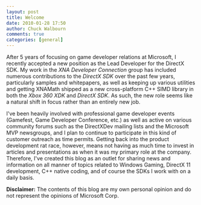```yaml
---
layout: post
title: Welcome
date: 2010-01-28 17:50
author: Chuck Walbourn
comments: true
categories: [general]
---
```

After 5 years of focusing on game developer relations at Microsoft, I recently accepted a new position as the Lead Developer for the DirectX SDK. My work in the <EM>XNA Developer Connection</EM> group has included numerous contributions to the <I>DirectX SDK</I> over the past few years, particularly samples and whitepapers, as well as keeping up various utilities and getting XNAMath shipped as a new cross-platform C++ SIMD library in both the <I>Xbox 360 XDK</I> and <I>DirectX SDK</I>. As such, the new role seems like a natural shift in focus rather than an entirely new job.
<!--more-->

I've been heavily involved with professional game developer events (Gamefest, Game Developer Conference, etc.) as well as active on various community forums such as the DirectXDev mailing lists and the Microsoft MVP newsgroups, and I plan to continue to participate in this kind of customer outreach as time permits. Getting back into the product development rat race, however, means not having as much time to invest in articles and presentations as when it was my primary role at the company. Therefore, I've created this blog as an outlet for sharing news and information on all manner of topics related to Windows Gaming, DirectX 11 development, C++ native coding, and of course the SDKs I work with on a daily basis.

<B>Disclaimer:</B> The contents of this blog are my own personal opinion and do not represent the opinions of Microsoft Corp.
